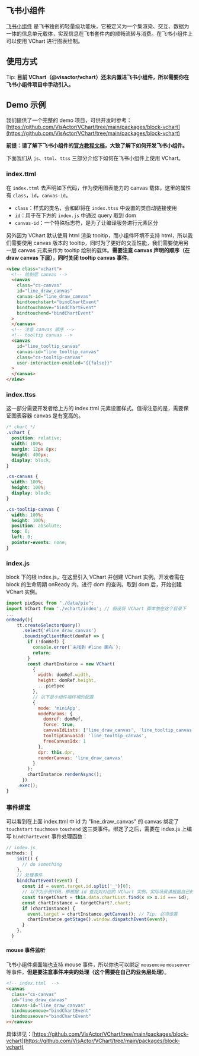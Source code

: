 ## 飞书小组件

[飞书小组件](https://open.feishu.cn/document/client-docs/block/block-introduction) 是飞书独创的轻量级功能块，它被定义为一个集渲染、交互、数据为一体的信息单元载体，实现信息在飞书套件内的顺畅流转与消费。在飞书小组件上可以使用 VChart 进行图表绘制。

## 使用方式

Tip: **目前 VChart（@visactor/vchart）还未内置进飞书小组件，所以需要你在飞书小组件项目中手动引入。**

## Demo 示例

我们提供了一个完整的 demo 项目，可供开发时参考：[https://github.com/VisActor/VChart/tree/main/packages/block-vchart](https://github.com/VisActor/VChart/tree/main/packages/block-vchart)

**前提：请了解下飞书小组件的[官方教程文档](https://open.feishu.cn/document/client-docs/block/block-introduction)，大致了解下如何开发飞书小组件。**

下面我们从 `js`、`ttml`、`ttss` 三部分介绍下如何在飞书小组件上使用 VChart。

### index.ttml

在 `index.ttml` 去声明如下代码，作为使用图表能力的 canvas 载体，这里的属性有 `class`，`id`，`canvas-id`。

- `class`：样式的类名，会和即将在 `index.ttss` 中设置的类自动链接使用
- `id`：用于在下方的 `index.js` 中通过 query 取到 dom
- `canvas-id`：一个特殊标志符，是为了让编译服务进行元素区分

另外因为 VChart 默认使用 html 渲染 tooltip，而小组件环境不支持 html，所以我们需要使用 canvas 版本的 tooltip，同时为了更好的交互性能，我们需要使用另一层 canvas 元素来作为 tooltip 绘制的载体。**需要注意 canvas 声明的顺序（在 draw canvas 下层），同时关闭 tooltip canvas 事件**。

```html
<view class="vchart">
  <!-- 绘制层 canvas -->
  <canvas
    class="cs-canvas"
    id="line_draw_canvas"
    canvas-id="line_draw_canvas"
    bindtouchstart="bindChartEvent"
    bindtouchmove="bindChartEvent"
    bindtouchend="bindChartEvent"
  >
  </canvas>
  <!-- 注意 canvas 顺序 -->
  <!-- tooltip canvas -->
  <canvas
    id="line_tooltip_canvas"
    canvas-id="line_tooltip_canvas"
    class="cs-tooltip-canvas"
    user-interaction-enabled="{{false}}"
  >
  </canvas>
</view>
```

### index.ttss

这一部分需要开发者给上方的 index.ttml 元素设置样式。值得注意的是，需要保证图表容器 canvas 是有宽高的。

```css
/* chart */
.vchart {
  position: relative;
  width: 100%;
  margin: 12px 8px;
  height: 400px;
  display: block;
}

.cs-canvas {
  width: 100%;
  height: 100%;
  display: block;
}

.cs-tooltip-canvas {
  width: 100%;
  height: 100%;
  position: absolute;
  top: 0;
  left: 0;
  pointer-events: none;
}
```

### index.js

block 下的根 index.js，在这里引入 VChart 并创建 VChart 实例。开发者需在 block 的生命周期 onReady 内，进行 dom 的查询。取到 dom 后，开始创建 VChart 实例。

```js
import pieSpec from "./data/pie";
import VChart from './vchart/index'; // 假设将 VChart 脚本放在这个目录下
...
onReady(){
    tt.createSelectorQuery()
      .select('#line_draw_canvas')
      .boundingClientRect(domRef => {
        if (!domRef) {
          console.error(`未找到 #line 画布`);
          return;
        }
        const chartInstance = new VChart(
          {
            width: domRef.width,
            height: domRef.height,
            ...pieSpec
          },
          // 以下是小组件端环境的配置
          {
            mode: 'miniApp',
            modeParams: {
              domref: domRef,
              force: true,
              canvasIdLists: ['line_draw_canvas', 'line_tooltip_canvas'],
              tooltipCanvasId: 'line_tooltip_canvas',
              freeCanvasIdx: 1
            },
            dpr: this.dpr,
            renderCanvas: 'line_draw_canvas'
          }
        );
        chartInstance.renderAsync();
      })
    .exec();
}
```

### 事件绑定

可以看到在上面 index.ttml 中 id 为 "line_draw_canvas" 的 canvas 绑定了 `touchstart` `touchmove` `touchend` 这三类事件。绑定了之后，需要在 index.js 上编写 `bindChartEvent` 事件处理函数：

```js
// index.js
methods: {
    init() {
      // do something
    },
    // 处理事件
    bindChartEvent(event) {
      const id = event.target.id.split('_')[0];
      // 以下为示例代码，即根据 id 查找对对应的 VChart 实例，实际场景请根据自己的情况获取 VChart 实例
      const targetChart = this.data.chartList.find(x => x.id === id);
      const chartInstance = targetChart?.chart;
      if (chartInstance) {
        event.target = chartInstance.getCanvas(); // Tip: 必须设置
        chartInstance.getStage().window.dispatchEvent(event);
      }
    },
  }
```

#### mouse 事件监听

飞书小组件桌面端也支持 mouse 事件，所以你也可以绑定 `mousemove` `mouseover` 等事件，**但是要注意事件冲突的处理（这个需要在自己的业务层处理）**。

```html
<!-- index.ttml  -->
<canvas
  class="cs-canvas"
  id="line_draw_canvas"
  canvas-id="line_draw_canvas"
  bindmousemove="bindChartEvent"
  bindmouseover="bindChartEvent"
></canvas>
```

具体详见：[https://github.com/VisActor/VChart/tree/main/packages/block-vchart](https://github.com/VisActor/VChart/tree/main/packages/block-vchart)
